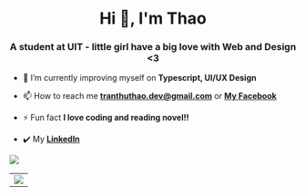 <h1 align="center">Hi 👋, I'm Thao</h1>
<h3 align="center">A student at UIT - little girl have a big love with Web and Design <3</h3>

- 🌱 I’m currently improving myself on **Typescript, UI/UX Design**

- 📫 How to reach me **tranthuthao.dev@gmail.com**  or **[My Facebook](https://www.facebook.com/thaoktk.dev)**

- ⚡ Fun fact **I love coding and reading novel!!**

- ✔️ My **[LinkedIn](https://www.linkedin.com/in/thu-thảo-trần-141896226/)**

 ![](https://komarev.com/ghpvc/?username=thaoktk&color=ff69b4)

<table>
  <tr>
    <td valign="top"><img src="https://github-readme-stats.vercel.app/api/top-langs/?username=thaoktk&layout=compact&theme=dracula"/></td>
  </tr>
</table>


